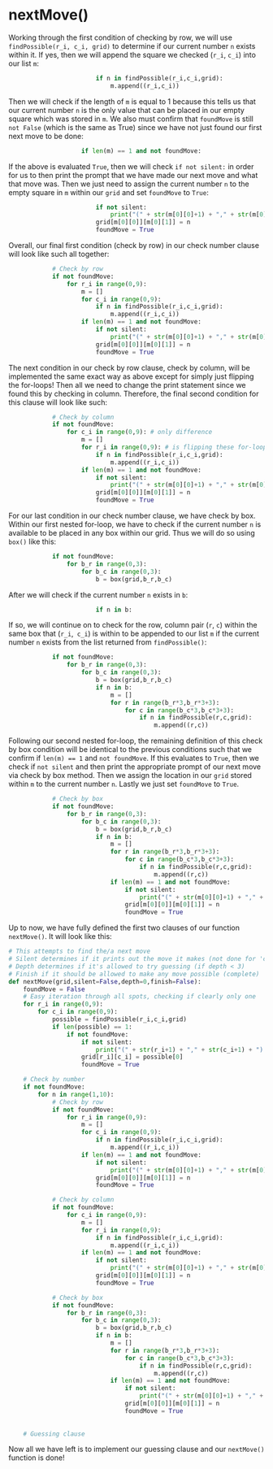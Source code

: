 <!--title={checking by number (row, col, box): nextMove()}-->

<!--badges={Algorithmns:36}-->

<!--concepts{Functions, 2D Lists}-->

# nextMove()

Working through the first condition of checking by row, we will use `findPossible(r_i, c_i, grid)` to determine if our current number `n` exists within it. If yes, then we will append the square we checked (`r_i`, `c_i`) into our list `m`:

```python
						if n in findPossible(r_i,c_i,grid):
							m.append((r_i,c_i))
```

Then we will check if the length of `m` is equal to 1 because this tells us that our current number `n` is the only value that can be placed in our empty square which was stored in `m`. We also must confirm that `foundMove` is still `not False` (which is the same as True) since we have not just found our first next move to be done:

```python
					if len(m) == 1 and not foundMove:
```

If the above is evaluated `True`, then we will check `if not silent:` in order for us to then print the prompt that we have made our next move and what that move was. Then we just need to assign the current number `n` to the empty square in `m` within our `grid` and set `foundMove` to `True`: 

```python
						if not silent:
							print("(" + str(m[0][0]+1) + "," + str(m[0][1]+1) + ") -> " + str(n) + "  [Only in row]")
						grid[m[0][0]][m[0][1]] = n
						foundMove = True
```

Overall, our final first condition (check by row) in our check number clause will look like such all together:

```python
			# Check by row
			if not foundMove:
				for r_i in range(0,9):
					m = []
					for c_i in range(0,9):
						if n in findPossible(r_i,c_i,grid):
							m.append((r_i,c_i))
					if len(m) == 1 and not foundMove:
						if not silent:
							print("(" + str(m[0][0]+1) + "," + str(m[0][1]+1) + ") -> " + str(n) + "  [Only in row]")
						grid[m[0][0]][m[0][1]] = n
						foundMove = True
```



The next condition in our check by row clause, check by column, will be implemented the same exact way as above except for simply just flipping the for-loops! Then all we need to change the print statement since we found this by checking in column. Therefore, the final second condition for this clause will look like such:

```python
			# Check by column
			if not foundMove:
				for c_i in range(0,9): # only difference 
					m = []
					for r_i in range(0,9): # is flipping these for-loops
						if n in findPossible(r_i,c_i,grid):
							m.append((r_i,c_i))
					if len(m) == 1 and not foundMove:
						if not silent:
							print("(" + str(m[0][0]+1) + "," + str(m[0][1]+1) + ") -> " + str(n) + "  [Only in column]")
						grid[m[0][0]][m[0][1]] = n
						foundMove = True
```



For our last condition in our check number clause, we have check by box. Within our first nested for-loop, we have to check if the current number `n` is available to be placed in any box within our grid. Thus we will do so using `box()` like this:

```python
			if not foundMove:
				for b_r in range(0,3):
					for b_c in range(0,3):
						b = box(grid,b_r,b_c)
```

After we will check if the current number `n` exists in `b`:

```python
						if n in b:
```

If so, we will continue on to check for the row, column pair (`r`, `c`) within the same box that (`r_i`,` c_i`) is within to be appended to our list `m` if the current number `n` exists from the list returned from `findPossible()`:

```python
			if not foundMove:
				for b_r in range(0,3):
					for b_c in range(0,3):
						b = box(grid,b_r,b_c)
						if n in b:
							m = []
							for r in range(b_r*3,b_r*3+3):
								for c in range(b_c*3,b_c*3+3):
									if n in findPossible(r,c,grid):
										m.append((r,c))
```

Following our second nested for-loop, the remaining definition of this check by box condition will be identical to the previous conditions such that we confirm if `len(m) == 1` and `not foundMove`. If this evaluates to `True`, then we check if `not silent` and then print the appropriate prompt of our next move via check by box method. Then we assign the location in our `grid` stored within `m`  to the current number `n`. Lastly we just set `foundMove` to `True`.

```python
			# Check by box
			if not foundMove:
				for b_r in range(0,3):
					for b_c in range(0,3):
						b = box(grid,b_r,b_c)
						if n in b:
							m = []
							for r in range(b_r*3,b_r*3+3):
								for c in range(b_c*3,b_c*3+3):
									if n in findPossible(r,c,grid):
										m.append((r,c))
							if len(m) == 1 and not foundMove:
								if not silent:
									print("(" + str(m[0][0]+1) + "," + str(m[0][1]+1) + ") -> " + str(n) + "  [Only in `]")
								grid[m[0][0]][m[0][1]] = n
								foundMove = True
```





Up to now, we have fully defined the first two clauses of our function `nextMove()`. It will look like this:

```python
# This attempts to find the/a next move
# Silent determines if it prints out the move it makes (not done for 'complete')
# Depth determines if it's allowed to try guessing (if depth < 3)
# Finish if it should be allowed to make any move possible (complete)
def nextMove(grid,silent=False,depth=0,finish=False):
	foundMove = False
	# Easy iteration through all spots, checking if clearly only one
	for r_i in range(0,9):
		for c_i in range(0,9):
			possible = findPossible(r_i,c_i,grid)
			if len(possible) == 1:
				if not foundMove:
					if not silent:
						print("(" + str(r_i+1) + "," + str(c_i+1) + ") -> " + str(possible[0]) + "  [Only possible]")
					grid[r_i][c_i] = possible[0]
					foundMove = True

	# Check by number
	if not foundMove:
		for n in range(1,10):
			# Check by row
			if not foundMove:
				for r_i in range(0,9):
					m = []
					for c_i in range(0,9):
						if n in findPossible(r_i,c_i,grid):
							m.append((r_i,c_i))
					if len(m) == 1 and not foundMove:
						if not silent:
							print("(" + str(m[0][0]+1) + "," + str(m[0][1]+1) + ") -> " + str(n) + "  [Only in row]")
						grid[m[0][0]][m[0][1]] = n
						foundMove = True

			# Check by column
			if not foundMove:
				for c_i in range(0,9):
					m = []
					for r_i in range(0,9):
						if n in findPossible(r_i,c_i,grid):
							m.append((r_i,c_i))
					if len(m) == 1 and not foundMove:
						if not silent:
							print("(" + str(m[0][0]+1) + "," + str(m[0][1]+1) + ") -> " + str(n) + "  [Only in column]")
						grid[m[0][0]][m[0][1]] = n
						foundMove = True

			# Check by box
			if not foundMove:
				for b_r in range(0,3):
					for b_c in range(0,3):
						b = box(grid,b_r,b_c)
						if n in b:
							m = []
							for r in range(b_r*3,b_r*3+3):
								for c in range(b_c*3,b_c*3+3):
									if n in findPossible(r,c,grid):
										m.append((r,c))
							if len(m) == 1 and not foundMove:
								if not silent:
									print("(" + str(m[0][0]+1) + "," + str(m[0][1]+1) + ") -> " + str(n) + "  [Only in `]")
								grid[m[0][0]][m[0][1]] = n
								foundMove = True
                
                
	# Guessing clause
```

Now all we have left is to implement our guessing clause and our `nextMove()` function is done!